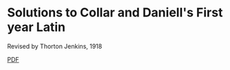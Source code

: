 # Solutions to Collar and Daniell's First year Latin

Revised by Thorton Jenkins, 1918

[PDF](https://archive.org/details/collardaniellsfi00collrich/page/n6)
